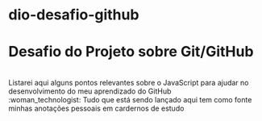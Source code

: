 # dio-desafio-github
<h1>Desafio do Projeto sobre Git/GitHub</h1> <br>
Listarei aqui alguns pontos relevantes sobre o JavaScript para ajudar no desenvolvimento do meu aprendizado do GitHub<br> :woman_technologist:
Tudo que está sendo lançado aqui tem como fonte minhas anotações pessoais em cardernos de estudo
